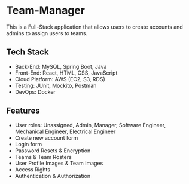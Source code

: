 # Team-Manager
This is a Full-Stack application that allows users to create accounts and admins to assign users to teams. 

## Tech Stack
- Back-End: MySQL, Spring Boot, Java
- Front-End: React, HTML, CSS, JavaScript
- Cloud Platform: AWS (EC2, S3, RDS)
- Testing: JUnit, Mockito, Postman
- DevOps: Docker

## Features
- User roles: Unassigned, Admin, Manager, Software Engineer, Mechanical Engineer, Electrical Engineer
- Create new account form
- Login form
- Password Resets & Encryption
- Teams & Team Rosters
- User Profile Images & Team Images
- Access Rights
- Authentication & Authorization
